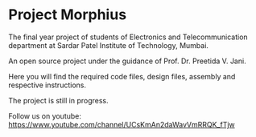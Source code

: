 # Project Morphius
The final year project of students of Electronics and Telecommunication department at Sardar Patel Institute of Technology, Mumbai.

An open source project under the guidance of Prof. Dr. Preetida V. Jani. 

Here you will find the required code files, design files, assembly and respective instructions.

The project is still in progress.


Follow us on youtube: https://www.youtube.com/channel/UCsKmAn2daWavVmRRQK_fTjw

